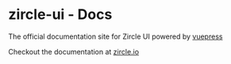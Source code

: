 # zircle-ui - Docs
The official documentation site for Zircle UI powered by [vuepress](https://vuepress.vuejs.org)

Checkout the documentation at [zircle.io](https://zircleui.github.io/docs/)
